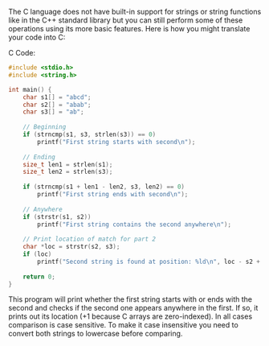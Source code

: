 The C language does not have built-in support for strings or string functions like in the C++ standard library but you can still perform some of these operations using its more basic features. Here is how you might translate your code into C:

C Code:

```c
#include <stdio.h>
#include <string.h>

int main() {
    char s1[] = "abcd";
    char s2[] = "abab";
    char s3[] = "ab";
    
    // Beginning
    if (strncmp(s1, s3, strlen(s3)) == 0) 
        printf("First string starts with second\n");
        
    // Ending
    size_t len1 = strlen(s1);
    size_t len2 = strlen(s3);
    
    if (strncmp(s1 + len1 - len2, s3, len2) == 0) 
        printf("First string ends with second\n");
        
    // Anywhere
    if (strstr(s1, s2)) 
        printf("First string contains the second anywhere\n");
    
    // Print location of match for part 2
    char *loc = strstr(s2, s3);
    if (loc)
        printf("Second string is found at position: %ld\n", loc - s2 + 1);
        
    return 0;
}
```
This program will print whether the first string starts with or ends with the second and checks if the second one appears anywhere in the first. If so, it prints out its location (+1 because C arrays are zero-indexed). In all cases comparison is case sensitive. To make it case insensitive you need to convert both strings to lowercase before comparing.


